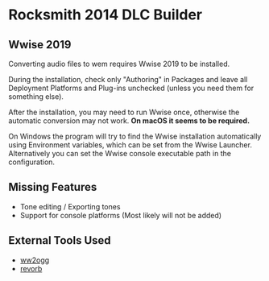 # Rocksmith 2014 DLC Builder

## Wwise 2019

Converting audio files to wem requires Wwise 2019 to be installed.

During the installation, check only "Authoring" in Packages and leave all Deployment Platforms and Plug-ins unchecked (unless you need them for something else).

After the installation, you may need to run Wwise once, otherwise the automatic conversion may not work. **On macOS it seems to be required.**

On Windows the program will try to find the Wwise installation automatically using Environment variables, which can be set from the Wwise Launcher. Alternatively you can set the Wwise console executable path in the configuration.

## Missing Features

- Tone editing / Exporting tones
- Support for console platforms (Most likely will not be added)

## External Tools Used

- [ww2ogg](https://github.com/hcs64/ww2ogg)
- [revorb](https://github.com/jonboydell/revorb-nix)
